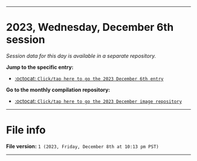
***

# 2023, Wednesday, December 6th session

_Session data for this day is available in a separate repository._

**Jump to the specific entry:**

- [:octocat: `Click/tap here to go the 2023 December 6th entry`](https://github.com/seanpm2001/SeansLifeArchive_Images_MotorWorld_CarFactory_Y2023_V5/tree/SeansLifeArchive_Images_MotorWorld_CarFactory_Y2023_V5_Main-dev/12_December/06/)

**Go to the monthly compilation repository:**

- [:octocat: `Click/tap here to go the 2023 December image repository`](https://github.com/seanpm2001/SeansLifeArchive_Images_MotorWorld_CarFactory_Y2023_V5/)

***

# File info

**File version:** `1 (2023, Friday, December 8th at 10:13 pm PST)`

***
